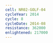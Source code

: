 ```yaml
---
cell: NR02-GOLF-04
cycleYear: 2014
cycle: 8
cycleDate: 2014-08
resistance: 362000
enlightened: 217000
---
```

